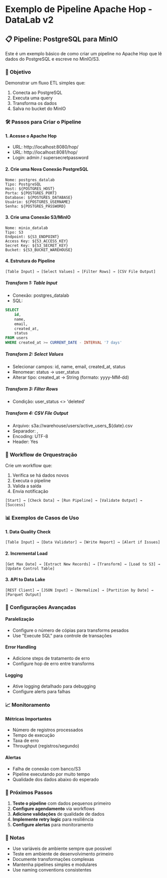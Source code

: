 # Exemplo de Pipeline Apache Hop - DataLab v2

## 📋 Pipeline: PostgreSQL para MinIO

Este é um exemplo básico de como criar um pipeline no Apache Hop que lê dados do PostgreSQL e escreve no MinIO/S3.

### 🎯 Objetivo
Demonstrar um fluxo ETL simples que:
1. Conecta ao PostgreSQL
2. Executa uma query
3. Transforma os dados
4. Salva no bucket do MinIO

### 🛠️ Passos para Criar o Pipeline

#### 1. **Acesse o Apache Hop**
- URL: http://localhost:8080/hop/
- URL: http://localhost:8081/hop/
- Login: admin / supersecretpassword

#### 2. **Crie uma Nova Conexão PostgreSQL**
```
Nome: postgres_datalab
Tipo: PostgreSQL
Host: ${POSTGRES_HOST}
Porta: ${POSTGRES_PORT}
Database: ${POSTGRES_DATABASE}
Usuário: ${POSTGRES_USERNAME}
Senha: ${POSTGRES_PASSWORD}
```

#### 3. **Crie uma Conexão S3/MinIO**
```
Nome: minio_datalab
Tipo: S3
Endpoint: ${S3_ENDPOINT}
Access Key: ${S3_ACCESS_KEY}
Secret Key: ${S3_SECRET_KEY}
Bucket: ${S3_BUCKET_WAREHOUSE}
```

#### 4. **Estrutura do Pipeline**

```
[Table Input] → [Select Values] → [Filter Rows] → [CSV File Output]
```

##### **Transform 1: Table Input**
- Conexão: postgres_datalab
- SQL:
```sql
SELECT 
    id,
    name,
    email,
    created_at,
    status
FROM users 
WHERE created_at >= CURRENT_DATE - INTERVAL '7 days'
```

##### **Transform 2: Select Values**
- Selecionar campos: id, name, email, created_at, status
- Renomear: status → user_status
- Alterar tipo: created_at → String (formato: yyyy-MM-dd)

##### **Transform 3: Filter Rows**
- Condição: user_status <> 'deleted'

##### **Transform 4: CSV File Output**
- Arquivo: s3a://warehouse/users/active_users_${date}.csv
- Separador: ,
- Encoding: UTF-8
- Header: Yes

### 🔄 Workflow de Orquestração

Crie um workflow que:
1. Verifica se há dados novos
2. Executa o pipeline
3. Valida a saída
4. Envia notificação

```
[Start] → [Check Data] → [Run Pipeline] → [Validate Output] → [Success]
```

### 📊 Exemplos de Casos de Uso

#### **1. Data Quality Check**
```
[Table Input] → [Data Validator] → [Write Report] → [Alert if Issues]
```

#### **2. Incremental Load**
```
[Get Max Date] → [Extract New Records] → [Transform] → [Load to S3] → [Update Control Table]
```

#### **3. API to Data Lake**
```
[REST Client] → [JSON Input] → [Normalize] → [Partition by Date] → [Parquet Output]
```

### 🔧 Configurações Avançadas

#### **Paralelização**
- Configure o número de cópias para transforms pesados
- Use "Execute SQL" para controle de transações

#### **Error Handling**
- Adicione steps de tratamento de erro
- Configure hop de erro entre transforms

#### **Logging**
- Ative logging detalhado para debugging
- Configure alerts para falhas

### 📈 Monitoramento

#### **Métricas Importantes**
- Número de registros processados
- Tempo de execução
- Taxa de erro
- Throughput (registros/segundo)

#### **Alertas**
- Falha de conexão com banco/S3
- Pipeline executando por muito tempo
- Qualidade dos dados abaixo do esperado

### 🚀 Próximos Passos

1. **Teste o pipeline** com dados pequenos primeiro
2. **Configure agendamento** via workflows
3. **Adicione validações** de qualidade de dados
4. **Implemente retry logic** para resiliência
5. **Configure alertas** para monitoramento

### 📝 Notas

- Use variáveis de ambiente sempre que possível
- Teste em ambiente de desenvolvimento primeiro  
- Documente transformações complexas
- Mantenha pipelines simples e modulares
- Use naming conventions consistentes
